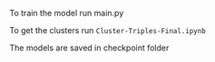 To train the model run main.py

To get the clusters run `Cluster-Triples-Final.ipynb`

The models are saved in checkpoint folder